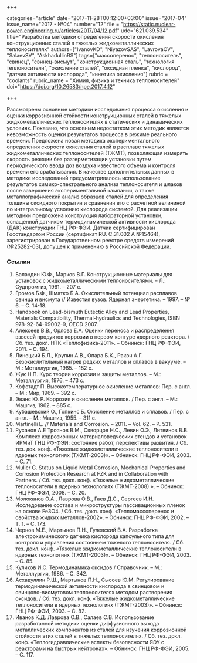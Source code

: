 +++

categories="article"
date="2017-11-28T00:12:00+03:00"
issue="2017-04"
issue_name="2017 - №04"
number="12"
file = "https://static.nuclear-power-engineering.ru/articles/2017/04/12.pdf"
udc="621.039.534"
title="Разработка методики определения скорости окисления конструкционных сталей в тяжелых жидкометаллических теплоносителях"
authors=["IvanovKD", "NiyazovSAS", "LavrovaOV", "SalaevSV", "AskhadullinRS"]
tags=["массоперенос", "теплоноситель", "свинец", "свинец-висмут", "конструкционная сталь", "технология теплоносителя", "окисление сталей", "оксидная пленка", "кислород", "датчик активности кислорода", "кинетика окисления"]
rubric = "coolants"
rubric_name = "Химия, физика и техника теплоносителей"
doi="https://doi.org/10.26583/npe.2017.4.12"

+++

Рассмотрены основные методики исследования процесса окисления и оценки коррозионной стойкости конструкционных сталей в тяжелых жидкометаллических теплоносителях в статических и динамических условиях. Показано, что основным недостатком этих методик является невозможность оценки результатов процесса в режиме реального времени. Предложена новая методика экспериментального определения скорости окисления сталей в расплаве тяжелых жидкометаллических теплоносителей (ТЖМТ), позволяющая измерять скорость реакции без разгерметизации установки путем периодического ввода доз воздуха известного объема и контроля времени его срабатывания. В качестве дополнительных данных в методике исследований предусматривалось использование результатов химико-спектрального анализа теплоносителя и шлаков после завершения экспериментальной кампании, а также металлографический анализ образцов сталей для определения толщины оксидного покрытия и сравнения его с расчетной величиной по интегральному усвоению кислорода системой. Для реализации методики предложена конструкция лабораторной установки, оснащенной датчиком термодинамической активности кислорода (ДАК) конструкции ГНЦ РФ-ФЭИ. Датчик сертифицирован Госстандартом России (сертификат RU. С.31.002 А №15464), зарегистрирован в Государственном реестре средств измерений (№25282-03), допущен к применению в Российской Федерации.

### Ссылки

1. Баландин Ю.Ф., Марков В.Г. Конструкционные материалы для установок с жидкометаллическими теплоносителями. – Л.: Судпромгиз, 1961. – 207 с.
2. Громов Б.Ф., Шматко Б.А. Окислительный потенциал расплавов свинца и висмута // Известия вузов. Ядерная энергетика. – 1997. – № 6. – С. 14-18.
3. Handbook on Lead-bismuth Eutectic Alloy and Lead Properties, Materials Compatibility, Thermal-hydraulics and Technologies, ISBN 978-92-64-99002-9, OECD 2007.
4. Алексеев В.В., Орлова Е.А. Оценки переноса и распределения взвесей продуктов коррозии в первом контуре ядерного реактора. / Сб. тез. докл. НТК «Теплофизика-2011». – Обнинск: ГНЦ РФ-ФЭИ, 2011. – С. 194.
5. Линецкий Б.Л., Крупин А.В., Опара Б.К., Ракоч А.Г. Безокислительный нагрев редких металлов и сплавов в вакууме. – М.: Металлургия, 1985. – 182 с.
6. Жук Н.П. Курс теории коррозии и защиты металлов. – М.: Металлургия, 1976. – 473 с.
7. Кофстадт П. Высокотемпературное окисление металлов: Пер. с англ. – М.: Мир, 1969. – 392 с.
8. Эванс Ю. Р. Коррозия и окисление металлов. / Пер. с англ. – М.: Машгиз, 1962. – 885 с.
9. Кубашевский О., Гопкинс Б. Окисление металлов и сплавов. / Пер. с англ. – М.: Машгиз, 1955. – 311 с.
10. Martinelli L. // Materials and Corrosion. – 2011. – Vol. 62. – P. 531.
11. Русанов А.Е Троянов В.М., Скворцов Н.С., Левин О.Э., Литвинов В.В. Комплекс коррозионных материаловедческих стендов и установок ИРМиТ ГНЦ РФ-ФЭИ: состояние работ, перспективы развития. / Сб. тез. док. конф. «Тяжелые жидкометаллические теплоносители в ядерных технологиях (ТЖМТ-2003)». – Обнинск: ГНЦ РФ-ФЭИ, 2003. – С. 71.
12. Mulier G. Status on Liquid Metal Corrosion, Mechanical Properties and Corrosion Protection Research at FZK and in Collaboration with Partners. / Сб. тез. докл. конф. «Тяжелые жидкометаллические теплоносители в ядерных технологиях (ТЖМТ-2008) ». – Обнинск: ГНЦ РФ-ФЭИ, 2008. – С. 20.
13. Молоканов О.А., Лаврова О.В., Гаев Д.С., Сергеев И.Н. Исследование состава и микроструктуры пассивационных пленок на основе Fe3O4. / Сб. тез. докл. конф. «Тепломассоперенос и свойства жидких металлов-2002». – Обнинск: ГНЦ РФ-ФЭИ, 2002. – Т. 1. – С. 173.
14. Чернов М.Е., Мартынов П.Н., Гулевский В.А. Разработка электрохимического датчика кислорода капсульного типа для контроля и управления состоянием тяжелого теплоносителя. / Сб. тез. докл. конф. «Тяжелые жидкометаллические теплоносители в ядерных технологиях (ТЖМТ-2003)». – Обнинск: ГНЦ РФ-ФЭИ, 2003. – С. 85.
15. Куликов И.С. Термодинамика оксидов / Справочник. – М.: Металлургия, 1986. – С. 342.
16. Асхадуллин Р.Ш., Мартынов П.Н., Сысоев Ю.М. Регулирование термодинамической активности кислорода в свинцовом и свинцово-висмутовом теплоносителях методом растворения оксидов. / Сб. тез. докл. конф. «Тяжелые жидкометаллические теплоносители в ядерных технологиях (ТЖМТ-2003)». – Обнинск: ГНЦ РФ-ФЭИ, 2003. – С. 82.
17. Иванов К.Д. Лаврова О.В., Салаев С.В. Использование разработанной методики оценки диффузионного выхода металлических компонентов из сталей для изучения коррозионной стойкости этих сталей в тяжелых теплоносителях. / Сб. тез. докл. конф. «Теплогидравлические аспекты безопасности ЯЭУ с реакторами на быстрых нейтронах». – Обнинск: ГНЦ РФ-ФЭИ, 2005. – С. 117.
